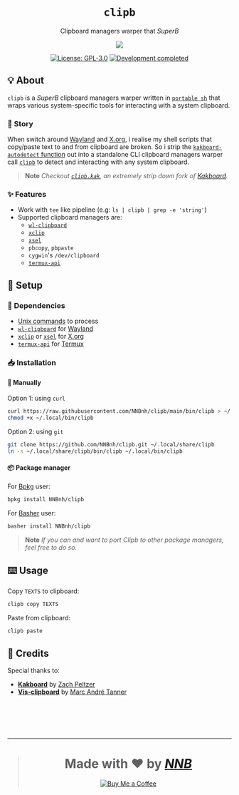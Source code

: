 <h1 align="center"><code>clipb</code></h1>
<p align="center">Clipboard managers warper that <i>SuperB</i></p>
<p align="center"><img src="https://emojipedia-us.s3.dualstack.us-west-1.amazonaws.com/thumbs/160/twitter/281/clipboard_1f4cb.png"></p>
<p align="center">
  <a href="https://github.com/NNBnh/clipb/blob/main/LICENSE"><img src="https://img.shields.io/github/license/NNBnh/clipb?labelColor=073551&color=4EAA25&style=for-the-badge" alt="License: GPL-3.0"></a>
  <a href="https://gist.github.com/NNBnh/9ef453aba3efce26046e0d3119dab5a7#development-completed"><img src="https://img.shields.io/badge/development-completed-%234EAA25.svg?labelColor=073551&style=for-the-badge&logoColor=FFFFFF" alt="Development completed"></a>
</p>

## 💡 About

`clipb` is a *SuperB* clipboard managers warper written in [`portable sh`](https://github.com/dylanaraps/pure-sh-bible) that wraps various system-specific tools for interacting with a system clipboard.

### 📔 Story

When switch around [Wayland](https://wayland.freedesktop.org) and [X.org](https://www.x.org), i realise my shell scripts that copy/paste text to and from clipboard are broken. So i strip the [`kakboard-autodetect` function](https://github.com/lePerdu/kakboard/blob/2f13f5cd99591b76ad5cba230815b80138825120/kakboard.kak#L98-L138) out into a standalone CLI clipboard managers warper call [`clipb`](https://github.com/NNBnh/clipb) to detect and interacting with any system clipboard.

> **Note** *Checkout [`clipb.kak`](https://github.com/NNBnh/clipb.kak), an extremely strip down fork of [Kakboard](https://github.com/lePerdu/kakboard).*

### ✨ Features

- Work with `tee` like pipeline (e.g: `ls | clipb | grep -e 'string'`)
- Supported clipboard managers are:
  - [`wl-clipboard`](https://github.com/bugaevc/wl-clipboard)
  - [`xclip`](https://github.com/astrand/xclip)
  - [`xsel`](http://www.kfish.org/software/xsel)
  - `pbcopy`, `pbpaste`
  - `cygwin`'s `/dev/clipboard`
  - [`termux-api`](https://wiki.termux.com/wiki/Termux:API)

## 🚀 Setup

### 🧾 Dependencies

- [Unix commands](https://en.wikipedia.org/wiki/List_of_Unix_commands) to process
- [`wl-clipboard`](https://github.com/bugaevc/wl-clipboard) for [Wayland](https://wayland.freedesktop.org)
- [`xclip`](https://github.com/astrand/xclip) or [`xsel`](http://www.kfish.org/software/xsel) for [X.org](https://www.x.org)
- [`termux-api`](https://wiki.termux.com/wiki/Termux:API) for [Termux](https://termux.com)

### 📥 Installation

#### 🔧 Manually

Option 1: using `curl`

```sh
curl https://raw.githubusercontent.com/NNBnh/clipb/main/bin/clipb > ~/.local/bin/clipb
chmod +x ~/.local/bin/clipb
```

Option 2: using `git`

```sh
git clone https://github.com/NNBnh/clipb.git ~/.local/share/clipb
ln -s ~/.local/share/clipb/bin/clipb ~/.local/bin/clipb
```

#### 📦 Package manager

For [Bpkg](https://github.com/bpkg/bpkg) user:

```sh
bpkg install NNBnh/clipb
```

For [Basher](https://github.com/basherpm/basher) user:

```sh
basher install NNBnh/clipb
```

> **Note** *If you can and want to port Clipb to other package managers, feel free to do so.*

## ⌨️ Usage

Copy `TEXTS` to clipboard:

```sh
clipb copy TEXTS
```

Paste from clipboard:

```sh
clipb paste
```

## 💌 Credits

Special thanks to:
- [**Kakboard**](https://github.com/lePerdu/kakboard) by [Zach Peltzer](https://github.com/lePerdu)
- [**Vis-clipboard**](https://github.com/martanne/vis) by [Marc André Tanner](https://github.com/martanne)

<br><br><br><br>

---

> <h1 align="center">Made with ❤️ by <a href="https://github.com/NNBnh"><i>NNB</i></a></h1>
>
> <p align="center"><a href="https://www.buymeacoffee.com/nnbnh"><img src="https://img.shields.io/badge/buy_me_a_coffee%20-%23F7CA88.svg?logo=buy-me-a-coffee&logoColor=333333&style=for-the-badge" alt="Buy Me a Coffee"></a></p>
